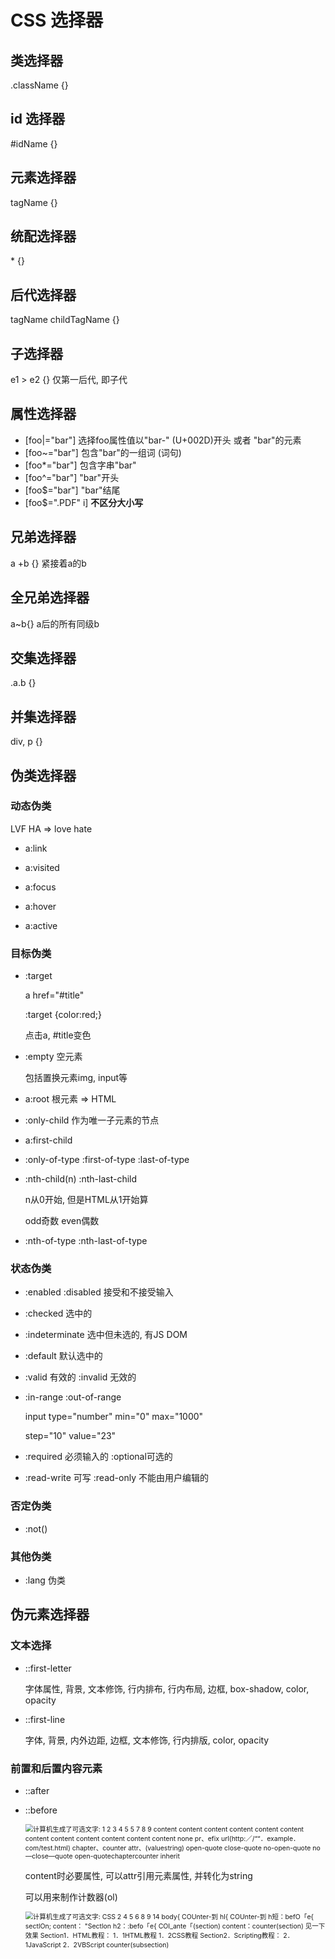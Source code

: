 # CSS 选择器

## 类选择器

.className {}

## id 选择器

\#idName {}

## 元素选择器

tagName {}

## 统配选择器

\* {}

## 后代选择器

tagName childTagName {}

## 子选择器

e1 > e2 {} 仅第一后代, 即子代

## 属性选择器

- [foo|="bar"] 选择foo属性值以"bar-"     (U+002D)开头 或者 "bar"的元素
- [foo~="bar"]     包含"bar"的一组词 (词句)
- [foo*="bar"]     包含字串"bar"
- [foo^="bar"]     "bar"开头
- [foo$="bar"]     "bar"结尾
- [foo$=".PDF"     i] **不区分大小写**

## 兄弟选择器

a +b {} 紧接着a的b

## 全兄弟选择器

a~b{} a后的所有同级b

## 交集选择器

.a.b {}

## 并集选择器

div, p {}

## 伪类选择器

### 动态伪类

LVF HA => love hate

- a:link

- a:visited
- a:focus

- a:hover

- a:active

### 目标伪类

- :target

  a href="#title"

  :target {color:red;}

  点击a, #title变色

- :empty 空元素

  包括置换元素img, input等

- a:root 根元素 => HTML
- :only-child 作为唯一子元素的节点

- a:first-child

- :only-of-type :first-of-type :last-of-type

- :nth-child(n) :nth-last-child

  n从0开始, 但是HTML从1开始算

  odd奇数 even偶数

- :nth-of-type :nth-last-of-type

### 状态伪类

- :enabled :disabled 接受和不接受输入

- :checked 选中的

- :indeterminate 选中但未选的, 有JS DOM

- :default 默认选中的

- :valid 有效的 :invalid 无效的

- :in-range :out-of-range

  input type="number" min="0" max="1000"

  step="10" value="23"

- :required 必须输入的 :optional可选的

- :read-write 可写 :read-only 不能由用户编辑的

### 否定伪类

- :not()

### 其他伪类

- :lang 伪类

## 伪元素选择器

### 文本选择

- ::first-letter

  字体属性, 背景, 文本修饰, 行内排布, 行内布局, 边框, box-shadow, color, opacity

- ::first-line

  字体, 背景, 内外边距, 边框, 文本修饰, 行内排版, color, opacity

### 前置和后置内容元素

- ::after

- ::before

  <img src="F:\Notes\WebFront\CSS\CSS选择器.assets\clip_image001.png" alt="计算机生成了可选文字: 1 2 3 4 5 5 7 8 9 content content content content content content content content content content content content none pr、efix url(http:／/““．example．com/test.html) chapter、counter attr、(valuestring) open-quote close-quote no-open-quote no—close—quote open-quotechaptercounter inherit" style="zoom:75%;" />

  content时必要属性, 可以attr引用元素属性, 并转化为string

  可以用来制作计数器(ol)

  <img src="F:\Notes\WebFront\CSS\CSS选择器.assets\clip_image001-1605187203433.png" alt="计算机生成了可选文字: CSS 2 4 5 6 8 9 14 body{ COUnter-到 hl{ COUnter-到 h短：befO「e{ sectlOn; content： &quot;Sectlon h2：:befo「e{ COI_ante「(section) content：counter(section) 见一下效果 Section1．HTML教程： 1．1HTML教程 1．2CSS教程 Section2．Scripting教程： 2．1JavaScript 2．2VBScript counter(subsection)" style="zoom:75%;" />

  